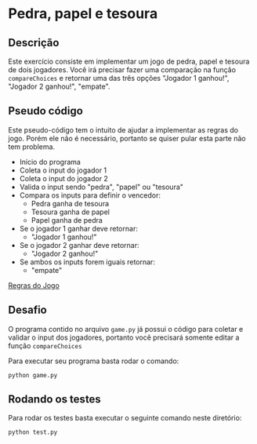 # Pedra, papel e tesoura

## Descrição

Este exercício consiste em implementar um jogo de pedra, papel e tesoura de dois jogadores. Você irá precisar fazer uma comparação na função `compareChoices` e retornar uma das três opções "Jogador 1 ganhou!", "Jogador 2 ganhou!", "empate".

## Pseudo código

Este pseudo-código tem o intuito de ajudar a implementar as regras do jogo. Porém ele não é necessário, portanto se quiser pular esta parte não tem problema.

- Início do programa
- Coleta o input do jogador 1
- Coleta o input do jogador 2
- Valida o input sendo "pedra", "papel" ou "tesoura"
- Compara os inputs para definir o vencedor:
  - Pedra ganha de tesoura
  - Tesoura ganha de papel
  - Papel ganha de pedra
- Se o jogador 1 ganhar deve retornar:
  - "Jogador 1 ganhou!"
- Se o jogador 2 ganhar deve retornar:
  - "Jogador 2 ganhou!"
- Se ambos os inputs forem iguais retornar:
  - "empate"

[Regras do Jogo](https://pt.wikipedia.org/wiki/Pedra,_papel_e_tesoura#Regras)

## Desafio

O programa contido no arquivo `game.py` já possui o código para coletar e validar o input dos jogadores, portanto você precisará somente editar a função `compareChoices`

Para executar seu programa basta rodar o comando:
```
python game.py
```

## Rodando os testes

Para rodar os testes basta executar o seguinte comando neste diretório:
```
python test.py
```

